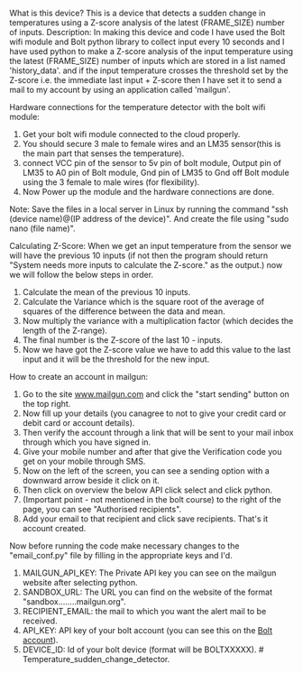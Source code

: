 What is this device?
This is a device that detects a sudden change in temperatures using a Z-score analysis of the latest (FRAME_SIZE) number of inputs.
Description: In making this device and code I have used the Bolt wifi module and Bolt python library to collect input every 10 seconds and I have used python to make a Z-score analysis of the input temperature using the latest (FRAME_SIZE) number of inputs which are stored in a list named 'history_data'. and if the input temperature crosses the threshold set by the Z-score i.e. the immediate last input + Z-score then I have set it to send a mail to my account by using an application called 'mailgun'.

Hardware connections for the temperature detector with the bolt wifi module:
1) Get your bolt wifi module connected to the cloud properly.
2) You should secure 3 male to female wires and an LM35 sensor(this is the main part that senses the temperature).
3) connect VCC pin of the sensor to 5v pin of bolt module, Output pin of LM35 to A0 pin of Bolt module, Gnd pin of LM35 to Gnd off Bolt module using the 3    female to male wires (for flexibility).
4) Now Power up the module and the hardware connections are done.

Note: Save the files in a local server in Linux by running the command "ssh (device name)@(IP address of the device)". And create the file using "sudo nano (file name)".

Calculating Z-Score: 
When we get an input temperature from the sensor we will have the previous 10 inputs (if not then the program should return "System needs more inputs to calculate the Z-score." as the output.) now we will follow the below steps in order.
 
1) Calculate the mean of the previous 10 inputs.
2) Calculate the Variance which is the square root of the average of squares of the difference between the data and mean.
3) Now multiply the variance with a multiplication factor (which decides the length of the Z-range).
4) The final number is the Z-score of the last 10 - inputs.
5) Now we have got the Z-score value we have to add this value to the last input and it will be the threshold for the new input.


How to create an account in mailgun:
1) Go to the site www.mailgun.com and click the "start sending" button on the top right.
2) Now fill up your details (you canagree to not to give your credit card or debit card or account details).
3) Then verify the account through a link that will be sent to your mail inbox through which you have signed in.
4) Give your mobile number and after that give the Verification code you get on your mobile through SMS.
5) Now on the left of the screen, you can see a sending option with a downward arrow beside it click on it.
6) Then click on overview the below API click select and click python.
7) (Important point - not mentioned in the bolt course) to the right of the page, you can see "Authorised recipients".
8) Add your email to that recipient and click save recipients. That's it account created.


Now before running the code make necessary changes to the "email_conf.py" file by filling in the appropriate keys and I'd.
1) MAILGUN_API_KEY: The Private API key you can see on the mailgun website after selecting python.
2) SANDBOX_URL: The URL you can find on the website of the format "sandbox........mailgun.org".
3) RECIPIENT_EMAIL: the mail to which you want the alert mail to be received.
4) API_KEY: API key of your bolt account (you can see this on the [Bolt account](https://cloud.boltiot.com/api)).
5) DEVICE_ID: Id of your bolt device (format will be BOLTXXXXX). # Temperature_sudden_change_detector.
